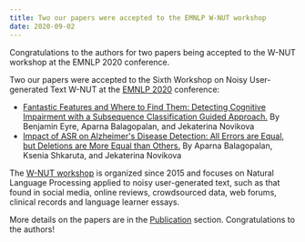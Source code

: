 ```yaml
---
title: Two our papers were accepted to the EMNLP W-NUT workshop
date: 2020-09-02
---
```


Congratulations to the authors for two papers being accepted to the W-NUT workshop at the EMNLP 2020 conference.

<!--more-->

Two our papers were accepted to the Sixth Workshop on Noisy User-generated Text W-NUT at the [EMNLP 2020](https://2020.emnlp.org/) conference:

- [Fantastic Features and Where to Find Them: Detecting Cognitive Impairment with a Subsequence Classification Guided Approach.](https://nlp-research-lab.netlify.app/publication/2020_fantastic_features/) By Benjamin Eyre, Aparna Balagopalan, and Jekaterina Novikova
- [Impact of ASR on Alzheimer's Disease Detection: All Errors are Equal, but Deletions are More Equal than Others.](https://nlp-research-lab.netlify.app/publication/2020_asr_impact_on_ad_clf/) By Aparna Balagopalan, Ksenia Shkaruta, and Jekaterina Novikova

The [W-NUT workshop](http://noisy-text.github.io/2020/) is organized since 2015 and focuses on Natural Language Processing applied to noisy user-generated text, such as that found in social media, online reviews, crowdsourced data, web forums, clinical records and language learner essays. 

More details on the papers are in the [Publication](https://nlp-research-lab.netlify.app/publication/) section. Congratulations to the authors!